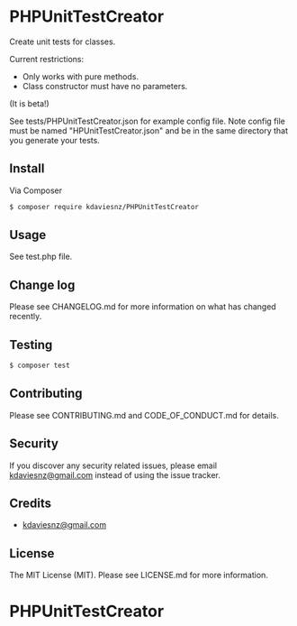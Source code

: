 # PHPUnitTestCreator

Create unit tests for classes.

Current restrictions:
- Only works with pure methods.
- Class constructor must have no parameters.

(It is beta!)

See tests/PHPUnitTestCreator.json for example config file. Note config file must be named "HPUnitTestCreator.json" and be in the same directory that you generate your tests.

## Install

Via Composer

``` bash
$ composer require kdaviesnz/PHPUnitTestCreator
```

## Usage

See test.php file.

## Change log

Please see CHANGELOG.md for more information on what has changed recently.

## Testing

``` bash
$ composer test
```

## Contributing

Please see CONTRIBUTING.md and CODE_OF_CONDUCT.md for details.

## Security

If you discover any security related issues, please email kdaviesnz@gmail.com instead of using the issue tracker.

## Credits

- kdaviesnz@gmail.com

## License

The MIT License (MIT). Please see LICENSE.md for more information.

# PHPUnitTestCreator
